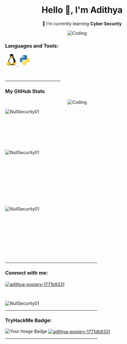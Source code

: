 <h1 align="center">Hello 👋, I'm Adithya</h1>

<p align="center">🌱 I’m currently learning <strong>Cyber Security</strong></p>
<img align="right" alt="Coding" width="300" src="https://i.pinimg.com/originals/81/17/8b/81178b47a8598f0c81c4799f2cdd4057.gif">

<br>
<h3 align="left">Languages and Tools:</h3>
<p>
  <a href="https://www.linux.org/" target="_blank" rel="noreferrer">
    <img src="https://raw.githubusercontent.com/devicons/devicon/master/icons/linux/linux-original.svg" alt="linux" width="40" height="40"/>
  </a>
  <a href="https://www.python.org" target="_blank" rel="noreferrer">
    <img src="https://raw.githubusercontent.com/devicons/devicon/master/icons/python/python-original.svg" alt="python" width="40" height="40"/>
  </a>
</p>
<br>

<hr width="36%" >

<h3>My GitHub Stats</h3>
<img align="right" alt="Coding" width="300" src="https://cdn.dribbble.com/users/1277312/screenshots/14733298/media/39b1045e593737587dd60e42c8422d1f.gif">
<br>

<p>
  <img align="left" src="https://github-readme-stats.vercel.app/api/top-langs/?username=NullSecurity01&theme=dark&show_icons=true&hide_border=true&layout=compact" alt="NullSecurity01" />
</p>

<br><br><br><br><br><br><br>
<p>
  <img align="left" src="https://github-readme-stats.vercel.app/api?username=NullSecurity01&theme=dark&show_icons=true&hide_border=true&count_private=false" alt="NullSecurity01" />
</p>
<br><br><br><br><br><br><br><br><br><br>

<p>
  <img align="left" src="https://github-readme-streak-stats.herokuapp.com/?user=NullSecurity01&theme=dark&hide_border=true" alt="NullSecurity01" />
</p>
<br><br><br><br><br><br><br><br><br><br>

<hr width="60%" >
<h3 align="left">Connect with me:</h3>
<p align="left">
  <a href="https://www.linkedin.com/in/adithya-poojary-1771b9331" target="blank">
    <img align="center" src="https://raw.githubusercontent.com/rahuldkjain/github-profile-readme-generator/master/src/images/icons/Social/linked-in-alt.svg" alt="adithya-poojary-1771b9331" height="30" width="40" />
  </a>
</p>
<br>
<p align="left">
  <img src="https://komarev.com/ghpvc/?username=NullSecurity01&label=Profile%20views&color=0e75b6&style=flat" alt="NullSecurity01" />
</p>

<hr width="60%" >

<h3>TryHackMe Badge:</h3>
<p>
    <img src="https://tryhackme-badges.s3.amazonaws.com/NullSec07.png" alt="Your Image Badge" />
    <a href="https://tryhackme.com/api/v2/badges/public-profile?userPublicId=3727570" target="blank">
    <img align="center" src="https://img.shields.io/badge/-TryHackMe-%23212C42?style=for-the-badge&logo=tryhackme&logoColor=white" alt="adithya-poojary-1771db9331" height="100" width="450" />
</p>

<hr width="60%" >
